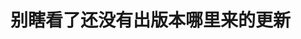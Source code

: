 # 别瞎看了还没有出版本哪里来的更新



<!-- <a name="版本号"></a>
## [版本号](版本地址) (年-月-日)

### Bug Fixes
BUG修复说明列表
* 说明/**类型/名称:** 说明 , 后路径状态(fixed, close) [问题编号(#154)](问题(issues)地址)([提交编号(eca3368)](提交(commit)地址))

### Features
特征列表用于添加一些功能等说明
* **类型/名称:** 说明 , 后路径状态(fixed, close) [问题编号(#154)](问题(issues)地址)([提交编号(eca3368)](提交(commit)地址)) -->